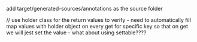add target/generated-sources/annotations as the source folder

// use holder class for the return values to verify - need to automatically fill map values with holder object on every get for specific key so that on
get we will jest set the value - what about using settable????